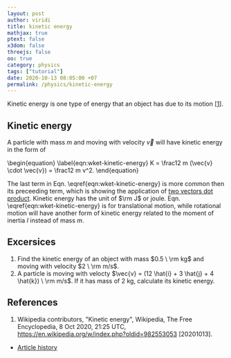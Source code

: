 ```yaml
---
layout: post
author: viridi
title: kinetic energy
mathjax: true
ptext: false
x3dom: false
threejs: false
oo: true
category: physics
tags: ["tutorial"]
date: 2020-10-13 08:05:00 +07
permalink: /physics/kinetic-energy
---
```

Kinetic energy is one type of energy that an object has due to its motion [[1](#ref1)].


## Kinetic energy
A particle with mass $m$ and moving with velocity $\vec{v}$ will have kinetic energy in the form of

\begin{equation}
\label{eqn:wket-kinetic-energy}
K = \frac12 m (\vec{v} \cdot \vec{v}) = \frac12 m v^2.
\end{equation}

The last term in Eqn. \eqref{eqn:wket-kinetic-energy} is more common then its preceeding term, which is showing the application of [two vectors dot product](vector#dot-product). Kinetic energy has the unit of $\rm J$ or joule. Eqn. \eqref{eqn:wket-kinetic-energy} is for translational motion, while rotational motion will have another form of kinetic energy related to the moment of inertia $I$ instead of mass $m$.


## Excersices
1. Find the kinetic energy of an object with mass $0.5 \ \rm kg$ and moving with velocity $2 \ \rm m/s$.
2. A particle is moving with velocty $\vec{v} = (12 \hat{i} + 3 \hat{j} + 4 \hat{k}) \ \rm m/s$. If it has mass of 2 kg, calculate its kinetic energy.


## References
1. <a name="ref1"></a>Wikipedia contributors, "Kinetic energy", Wikipedia, The Free Encyclopedia, 8 Oct 2020, 21:25 UTC, <https://en.wikipedia.org/w/index.php?oldid=982553053> [20201013].
 
+ [Article history](https://github.com/butiran/butiran.github.io/commits/master/_posts/phys/2020-10-13-kinetic-energy.md)
